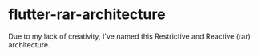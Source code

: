 # flutter-rar-architecture
Due to my lack of creativity, I've named this Restrictive and Reactive (rar) architecture.
